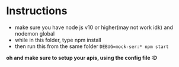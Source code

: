# Instructions
 - make sure you have node js v10 or higher(may not work idk) and nodemon global
 - while in this folder, type npm install
 - then run this from the same folder
 ``` DEBUG=mock-ser:* npm start ```

  <b> oh and make sure to setup your apis, using the config file :D